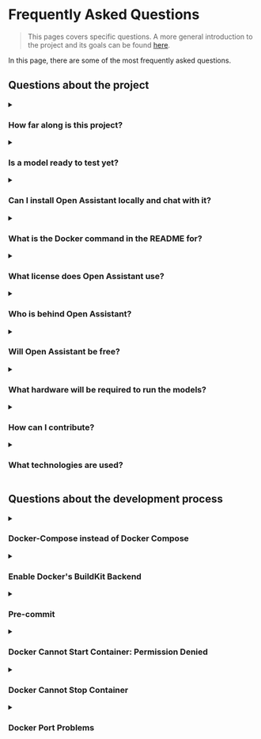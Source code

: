 # Frequently Asked Questions

> This pages covers specific questions. A more general introduction to the
> project and its goals can be found
> [here](https://projects.laion.ai/Open-Assistant/docs/intro).

In this page, there are some of the most frequently asked questions.

## Questions about the project

<details>
<summary>

### How far along is this project?

</summary>

This project has concluded. We have released supervised finetuning (SFT) models
using Llama 2, LLaMa, Falcon, Pythia, and StabeLM as well as reinforcement
learning from human feedback trained models and reward models, all of which are
available at [here](https://huggingface.co/OpenAssistant). In addition to our
models, we have released three datasets from OpenAssistant conversations, and a
[research paper](https://arxiv.org/abs/2304.07327).

</details>

<details>
<summary>

### Is a model ready to test yet?

</summary>

Our online demonstration is no longer available, but the models remain available
to download [here](https://huggingface.co/OpenAssistant).

</details>

<details>
<summary>

### Can I install Open Assistant locally and chat with it?

</summary>

All of our models are
[available on HuggingFace](https://huggingface.co/OpenAssistant) and can be
loaded via the HuggingFace Transformers library or other runners if converted.
As such you may be able to use them with sufficient hardware. There are also
spaces on HF which can be used to chat with the OA candidate without your own
hardware. However, some of these models are not final and can produce poor or
undesirable outputs.

LLaMa (v1) SFT models cannot be released directly due to Meta's license but XOR
weights are released on the HuggingFace org. Follow the process in the README
there to obtain a full model from these XOR weights. Llama 2 models are not
required to be XORed.

</details>

<details>
<summary>

### What is the Docker command in the README for?

</summary>

The `docker compose` command in the README is for setting up the project for
local development on the website or data collection backend. It does not launch
an AI model or the inference server. There is likely no point in running the
inference setup and UI locally unless you wish to assist in development.

</details>

<details>
<summary>

### What license does Open Assistant use?

</summary>

All Open Assistant code is licensed under Apache 2.0. This means it is available
for a wide range of uses including commercial use.

Open Assistant models are released under the license of their respective base
models, be that Llama 2, Falcon, Pythia, or StableLM. LLaMa (not 2) models are
only released as XOR weights, meaning you will need the original LLaMa weights
to use them.

The Open Assistant data is released under Apache-2.0 allowing a wide range of
uses including commercial use.

</details>

<details>
<summary>

### Who is behind Open Assistant?

</summary>

Open Assistant is a project organized by [LAION](https://laion.ai/) and
developed by a team of volunteers worldwide. You can see an incomplete list of
developers on [our website](https://open-assistant.io/team).

The project would not be possible without the many volunteers who have spent
time contributing both to data collection and to the development process. Thank
you to everyone who has taken part!

</details>

<details>
<summary>

### Will Open Assistant be free?

</summary>

The model code, weights, and data are free. Our free public instance of our best
models is not longer available due to the project's conclusion.

</details>

<details>
<summary>

### What hardware will be required to run the models?

</summary>

The current smallest models are 7B parameters and are challenging to run on
consumer hardware, but can run on a single professional GPU or be quantized to
run on more widely available hardware.

</details>

<details>
<summary>

### How can I contribute?

</summary>

This project has now concluded.

</details>

<details>
<summary>

### What technologies are used?

</summary>

The Python backend for the data collection app as well as for the inference
backend uses FastAPI. The frontend is built with NextJS and Typescript.

The ML codebase is largely PyTorch-based and uses HuggingFace Transformers as
well as accelerate, DeepSpeed, bitsandbytes, NLTK, and other libraries.

</details>

## Questions about the development process

<details>
<summary>

### Docker-Compose instead of Docker Compose

</summary>

If you are using `docker-compose` instead of `docker compose` (note the " "
instead of the "-"), you should update your docker cli to the latest version.
`docker compose` is the most recent version and should be used instead of
`docker-compose`.

For more details and information check out
[this StackOverflow thread](https://stackoverflow.com/questions/66514436/difference-between-docker-compose-and-docker-compose)
that explains it all in detail.

</details>

<details>
<summary>

### Enable Docker's BuildKit Backend

</summary>

[BuildKit](https://docs.docker.com/build/buildkit/) is Docker's new and improved
builder backend. In addition to being faster and more efficient, it supports
many new features, among which is the ability to provide a persistent cache,
which outlives builds, to compilers and package managers. This is very useful to
speed up consecutive builds, and is used by some container images of
OpenAssistant's stack.

The BuildKit backend is used by
[default by Compose V2](https://www.docker.com/blog/announcing-compose-v2-general-availability/)
(see above). <br/> But if you want to build an image with `docker build` instead
of `docker compose build`, you might need to enable BuildKit.

To do so, just add `DOCKER_BUILDKIT=1` to your environment.

For instance:

```shell
export DOCKER_BUILDKIT=1
```

You could also, more conveniently,
[enable BuildKit by default](https://docs.docker.com/build/buildkit/#:~:text=To%20enable%20docker%20BuildKit%20by%20default),
or use
[Docker Buildx](https://docs.docker.com/build/#:~:text=The%20new%20client%20Docker%20Buildx).

</details>

<details>
<summary>

### Pre-commit

</summary>

We are using pre-commit to ensure the quality of the code as well as the same
code standard.

The steps that you need to follow to be able to use it are:

```bash
# install the pre-commit Python package
pip3 install pre-commit

# install pre-commit to the Git repo to run automatically on commit
pre-commit install
```

So from now on, in your next commits it will run the `pre-commit` on the files
that have been staged. Most formatting issues are automatically resolved by the
hooks so the files can simply be re-added and you can commit. Some issues may
require manual resolution.

If you wish to run pre-commit on all files, not just ones your last commit has
modified, you can use `pre-commit run --all-files`.

</details>

<details>
<summary>

### Docker Cannot Start Container: Permission Denied

</summary>

Instead of running docker with the root command always, you could create a
`docker` group with granted permissions (root):

```bash
# Create new linux user
sudo groupadd docker

# Add the actual user to the group
sudo usermod -aG docker $USER

# Log in the group (apply the group changes to actual terminal session)
newgrp docker
```

After that, you should be able to run docker: `docker run .`. In the case you
still are not able, can try to reboot terminal:

```bash
reboot
```

</details>

<details>
<summary>

### Docker Cannot Stop Container

</summary>

If you try to shut down the services (`docker-compose down`), and you are
getting permission denied (using root user), you can try the following:

```bash
# Restart docker daemon
sudo systemctl restart docker.socket docker.service

# And remove the container
docker rm -f <container id>
```

</details>

<details>
<summary>

### Docker Port Problems

</summary>

Oftentimes people already have some Postgres instance running on the dev
machine. To avoid port problems, change the ports in the `docker-compose.yml` to
ones excluding `5433`, like:

1. Change `db.ports` to `- 5431:5431`.
2. Add `POSTGRES_PORT: 5431` to `db.environment`
3. Change `webdb.ports` to `- 5432:5431`
4. Add `POSTGRES_PORT: 5431` to `db.environment`
5. Add `- POSTGRES_PORT=5432` to `backend.environment`
6. Change `web.environment.DATABASE_URL` to
   `postgres://postgres:postgres@webdb:5432/oasst_web`

</details>
